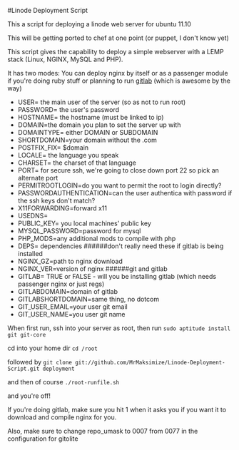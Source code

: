 #Linode Deployment Script

This a script for deploying a linode web server for ubuntu 11.10

This will be getting ported to chef at one point (or puppet, I don't know yet)

This script gives the capability to deploy a simple webserver with a LEMP stack (Linux, NGINX, MySQL and PHP).

It has two modes:
You can deploy nginx by itself or as a passenger module if you're doing ruby stuff or planning to run [gitlab](http://www.gitlabhq.com) (which is awesome by the way)


* USER= the main user of the server (so as not to run root)
* PASSWORD= the user's password
* HOSTNAME= the hostname (must be linked to ip)
* DOMAIN=the domain you plan to set the server up with
* DOMAINTYPE= either DOMAIN or SUBDOMAIN
* SHORTDOMAIN=your domain without the .com
* POSTFIX_FIX= \$domain
* LOCALE= the language you speak
* CHARSET= the charset of that language
* PORT= for secure ssh, we're going to close down port 22 so pick an alternate port
* PERMITROOTLOGIN=do you want to permit the root to login directly?
* PASSWORDAUTHENTICATION=can the user authentica with password if the ssh keys don't match?
* X11FORWARDING=forward x11
* USEDNS=
* PUBLIC_KEY= you local machines' public key
* MYSQL_PASSWORD=password for mysql
* PHP_MODS=any additional mods to compile with php
* DEPS= dependencies
######don't really need these if gitlab is being installed
* NGINX_GZ=path to nginx download
* NGINX_VER=version of nginx
######git and gitlab
* GITLAB= TRUE or FALSE - will you be installing gitlab (which needs passenger nginx or just regs)
* GITLABDOMAIN=domain of gitlab
* GITLABSHORTDOMAIN=same thing, no dotcom
* GIT_USER_EMAIL=your user git email
* GIT_USER_NAME=you user git name

When first run, ssh into your server as root, then run `sudo aptitude install git git-core`  

cd into your home dir `cd /root`  

followed by `git clone git://github.com/MrMaksimize/Linode-Deployment-Script.git deployment`  


and then of course `./root-runfile.sh`

and you're off!

If you're doing gitlab, make sure you hit 1 when it asks you if you want it to download and compile nginx for you.

Also, make sure to change repo_umask to 0007 from 0077 in the configuration for gitolite